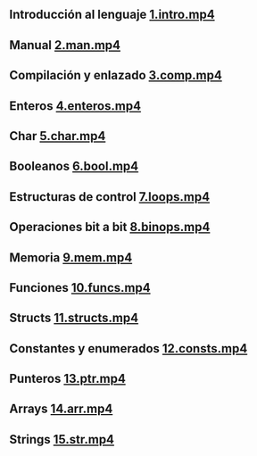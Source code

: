 ## Introducción al lenguaje [1.intro.mp4](https://github.com/honecomp/honecomp.github.io/raw/main/videos/cursoc/1.intro.mp4)
## Manual [2.man.mp4](https://github.com/honecomp/honecomp.github.io/raw/main/videos/cursoc/2.man.mp4)
## Compilación y enlazado [3.comp.mp4](https://github.com/honecomp/honecomp.github.io/raw/main/videos/cursoc/3.comp.mp4)
## Enteros [4.enteros.mp4](https://github.com/honecomp/honecomp.github.io/raw/main/videos/cursoc/4.enteros.mp4)
## Char [5.char.mp4](https://github.com/honecomp/honecomp.github.io/raw/main/videos/cursoc/5.char.mp4)
## Booleanos [6.bool.mp4](https://github.com/honecomp/honecomp.github.io/raw/main/videos/cursoc/6.bool.mp4)
## Estructuras de control [7.loops.mp4](https://github.com/honecomp/honecomp.github.io/raw/main/videos/cursoc/7.loops.mp4)
## Operaciones bit a bit [8.binops.mp4](https://github.com/honecomp/honecomp.github.io/raw/main/videos/cursoc/8.binops.mp4)
## Memoria [9.mem.mp4](https://github.com/honecomp/honecomp.github.io/raw/main/videos/cursoc/9.mem.mp4)
## Funciones [10.funcs.mp4](https://github.com/honecomp/honecomp.github.io/raw/main/videos/cursoc/10.funcs.mp4)
## Structs [11.structs.mp4](https://github.com/honecomp/honecomp.github.io/raw/main/videos/cursoc/11.structs.mp4)
## Constantes y enumerados [12.consts.mp4](https://github.com/honecomp/honecomp.github.io/raw/main/videos/cursoc/12.consts.mp4)
## Punteros [13.ptr.mp4](https://github.com/honecomp/honecomp.github.io/raw/main/videos/cursoc/13.ptr.mp4)
## Arrays [14.arr.mp4](https://github.com/honecomp/honecomp.github.io/raw/main/videos/cursoc/14.arr.mp4)
## Strings [15.str.mp4](https://github.com/honecomp/honecomp.github.io/raw/main/videos/cursoc/15.str.mp4)
